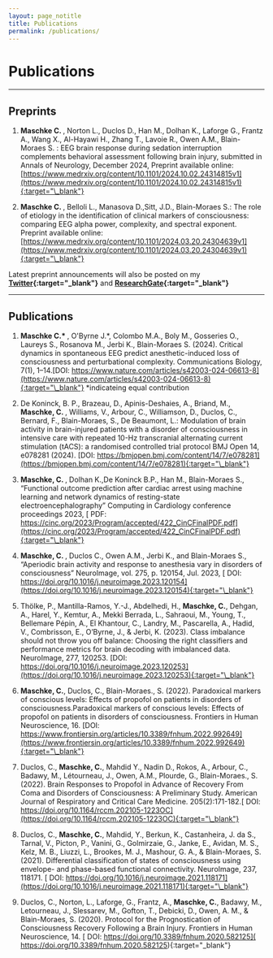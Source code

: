 ```yaml
---
layout: page_notitle
title: Publications
permalink: /publications/
---
```


# Publications

***

## Preprints

1.	<strong> Maschke C. </strong> , Norton L., Duclos D., Han M., Dolhan K., Laforge G., Frantz A., Wang X., Al-Hayawi H., Zhang T., Lavoie R., Owen A.M., Blain-Moraes S. : EEG brain response during sedation interruption complements behavioral assessment following brain injury, submitted in Annals of Neurology, December 2024, Preprint available online: [https://www.medrxiv.org/content/10.1101/2024.10.02.24314815v1](https://www.medrxiv.org/content/10.1101/2024.10.02.24314815v1){:target="\_blank"}


2.  <strong> Maschke C. </strong> , Belloli L., Manasova D.,Sitt, J.D., Blain-Moraes S.: The role of etiology in the identification of clinical markers of consciousness: comparing EEG alpha power, complexity, and spectral exponent. 
Preprint available online: [https://www.medrxiv.org/content/10.1101/2024.03.20.24304639v1](https://www.medrxiv.org/content/10.1101/2024.03.20.24304639v1){:target="\_blank"}


Latest preprint announcements will also be posted on my <strong>[Twitter](https://twitter.com/CharlottMaschke){:target="\_blank"}</strong>
and <strong>[ResearchGate](https://www.researchgate.net/profile/Charlotte-Maschke){:target="\_blank"}</strong>

***
## Publications

1.  <strong> Maschke C.* </strong> , O'Byrne J.*, Colombo M.A., Boly M., Gosseries O., Laureys S., Rosanova M., Jerbi K., Blain-Moraes S. (2024). Critical dynamics in spontaneous EEG predict anesthetic-induced loss of consciousness and perturbational complexity. Communications Biology, 7(1), 1–14.[DOI: https://www.nature.com/articles/s42003-024-06613-8](https://www.nature.com/articles/s42003-024-06613-8){:target="\_blank"}
*indicateing equal contribution

2.	De Koninck, B. P., Brazeau, D., Apinis-Deshaies, A., Briand, M., <strong> Maschke, C. </strong>, Williams, V., Arbour, C., Williamson, D., Duclos, C., Bernard, F., Blain-Moraes, S., De Beaumont, L.: Modulation of brain activity in brain-injured patients with a disorder of consciousness in intensive care with repeated 10-Hz transcranial alternating current stimulation (tACS): a randomised controlled trial protocol BMJ Open 14, e078281 (2024).
[DOI: https://bmjopen.bmj.com/content/14/7/e078281](https://bmjopen.bmj.com/content/14/7/e078281){:target="\_blank"}


3. <strong> Maschke, C. </strong>, Dolhan K.,De Koninck B.P., Han M., Blain-Moraes S., “Functional outcome prediction after cardiac arrest using machine learning and network dynamics of resting-state electroencephalography” Computing in Cardiology conference proceedings 2023, 
 [ PDF: https://cinc.org/2023/Program/accepted/422_CinCFinalPDF.pdf](https://cinc.org/2023/Program/accepted/422_CinCFinalPDF.pdf){:target="\_blank"}

4. <strong> Maschke, C. </strong>, Duclos C., Owen A.M., Jerbi K., and Blain-Moraes S., “Aperiodic brain activity and response to anesthesia vary in disorders of consciousness” NeuroImage, vol. 275, p. 120154, Jul. 2023, [ DOI: https://doi.org/10.1016/j.neuroimage.2023.120154](https://doi.org/10.1016/j.neuroimage.2023.120154){:target="\_blank"}

5. Thölke, P., Mantilla-Ramos, Y.-J., Abdelhedi, H., <strong> Maschke, C.</strong>, Dehgan, A., Harel, Y., Kemtur, A., Mekki Berrada, L., Sahraoui, M., Young, T., Bellemare Pépin, A., El Khantour, C., Landry, M., Pascarella, A., Hadid, V., Combrisson, E., O’Byrne, J., & Jerbi, K. (2023). Class imbalance should not throw you off balance: Choosing the right classifiers and performance metrics for brain decoding with imbalanced data. NeuroImage, 277, 120253. [DOI: https://doi.org/10.1016/j.neuroimage.2023.120253](https://doi.org/10.1016/j.neuroimage.2023.120253){:target="\_blank"}

6.	<strong> Maschke, C.</strong>, Duclos, C., Blain-Moraes., S. (2022). Paradoxical markers of conscious levels: Effects of propofol on patients in disorders of consciousness.Paradoxical markers of conscious levels: Effects of propofol on patients in disorders of consciousness. Frontiers in Human Neuroscience, 16. [DOI: https://www.frontiersin.org/articles/10.3389/fnhum.2022.992649](https://www.frontiersin.org/articles/10.3389/fnhum.2022.992649){:target="\_blank"}

7.  Duclos, C., <strong> Maschke, C.</strong>, Mahdid Y., Nadin D., Rokos, A., Arbour, C., Badawy, M., Létourneau, J., Owen, A.M., Plourde, G., Blain-Moraes., S. (2022). Brain Responses to Propofol in Advance of Recovery From Coma and Disorders of Consciousness: A Preliminary Study. American Journal of Respiratory and Critical Care Medicine. 205(2):171-182.[ DOI: https://doi.org/10.1164/rccm.202105-1223OC](https://doi.org/10.1164/rccm.202105-1223OC){:target="\_blank"}

8.	Duclos, C., <strong> Maschke, C.</strong>, Mahdid, Y., Berkun, K., Castanheira, J. da S., Tarnal, V., Picton, P., Vanini, G., Golmirzaie, G., Janke, E., Avidan, M. S., Kelz, M. B., Liuzzi, L., Brookes, M. J., Mashour, G. A., & Blain-Moraes, S. (2021). Differential classification of states of consciousness using envelope- and phase-based functional connectivity. NeuroImage, 237, 118171. [ DOI: https://doi.org/10.1016/j.neuroimage.2021.118171](https://doi.org/10.1016/j.neuroimage.2021.118171){:target="\_blank"}

9.	Duclos, C., Norton, L., Laforge, G., Frantz, A., <strong> Maschke, C.</strong>, Badawy, M., Letourneau, J., Slessarev, M., Gofton, T., Debicki, D., Owen, A. M., & Blain-Moraes, S. (2020). Protocol for the Prognostication of Consciousness Recovery Following a Brain Injury. Frontiers in Human Neuroscience, 14. [ DOI:  https://doi.org/10.3389/fnhum.2020.582125]( https://doi.org/10.3389/fnhum.2020.582125){:target="\_blank"}

